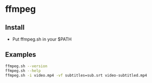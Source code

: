 # ffmpeg

## Install

* Put ffmpeg.sh in your $PATH

## Examples

```bash
ffmpeg.sh --version
ffmpeg.sh --help
ffmpeg.sh -i video.mp4 -vf subtitles=sub.srt video-subtitled.mp4
```
